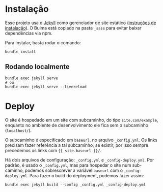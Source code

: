Instalação
==========
Esse projeto usa o [Jekyll](https://jekyllrb.com/) como gerenciador de site estático ([instruções de instalação](https://jekyllrb.com/docs/installation/)). O Bulma está copiado na pasta `_sass` para evitar baixar dependências via npm.

Para instalar, basta rodar o comando:

```
bundle install
```

Rodando localmente
------------------
```
bundle exec jekyll serve
# ou
bundle exec jekyll serve --livereload
```

Deploy
======
O site é hospedado em um site com subcaminho, do tipo `site.com/example`, enquanto no ambiente de desenvolvimento ele fica sem o subcaminho (`localhost/`).

O subcaminho é especificado em `baseurl`, no arquivo `_config.yml`. Os links precisam fazer referência a tal subcaminho, se existir, por isso sempre precedemos os links com `{{ site.baseurl }}/`.

Há dois arquivos de configuração: `_config.yml` e `_config-deploy.yml`. Por padrão, é usado o `_config.yml`, mas para hospedar o site num sub-caminho, podemos sobrescrever a variável `baseurl` com o `_config-deploy.yml`. Para fazer o build do deployment, podemos fazer assim:

```
bundle exec jekyll build --config _config.yml _config-deploy.yml
```
